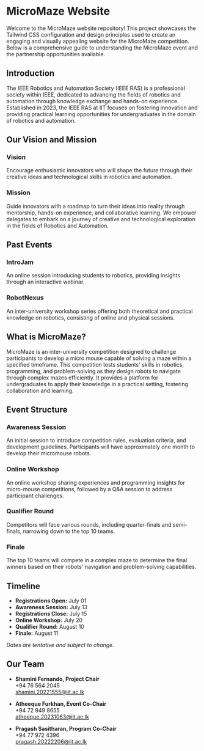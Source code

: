 # MicroMaze Website

Welcome to the MicroMaze website repository! This project showcases the Tailwind CSS configuration and design principles used to create an engaging and visually appealing website for the MicroMaze competition. Below is a comprehensive guide to understanding the MicroMaze event and the partnership opportunities available.

## Introduction

The IEEE Robotics and Automation Society (IEEE RAS) is a professional society within IEEE, dedicated to advancing the fields of robotics and automation through knowledge exchange and hands-on experience. Established in 2023, the IEEE RAS at IIT focuses on fostering innovation and providing practical learning opportunities for undergraduates in the domain of robotics and automation.

## Our Vision and Mission

### Vision

Encourage enthusiastic innovators who will shape the future through their creative ideas and technological skills in robotics and automation.

### Mission

Guide innovators with a roadmap to turn their ideas into reality through mentorship, hands-on experience, and collaborative learning. We empower delegates to embark on a journey of creative and technological exploration in the fields of Robotics and Automation.

## Past Events

### IntroJam

An online session introducing students to robotics, providing insights through an interactive webinar.

### RobotNexus

An inter-university workshop series offering both theoretical and practical knowledge on robotics, consisting of online and physical sessions.

## What is MicroMaze?

MicroMaze is an inter-university competition designed to challenge participants to develop a micro mouse capable of solving a maze within a specified timeframe. This competition tests students' skills in robotics, programming, and problem-solving as they design robots to navigate through complex mazes efficiently. It provides a platform for undergraduates to apply their knowledge in a practical setting, fostering collaboration and learning.

## Event Structure

### Awareness Session

An initial session to introduce competition rules, evaluation criteria, and development guidelines. Participants will have approximately one month to develop their micromouse robots.

### Online Workshop

An online workshop sharing experiences and programming insights for micro-mouse competitions, followed by a Q&A session to address participant challenges.

### Qualifier Round

Competitors will face various rounds, including quarter-finals and semi-finals, narrowing down to the top 10 teams.

### Finale

The top 10 teams will compete in a complex maze to determine the final winners based on their robots' navigation and problem-solving capabilities.

## Timeline

- **Registrations Open:** July 01
- **Awareness Session:** July 13
- **Registrations Close:** July 15
- **Online Workshop:** July 20
- **Qualifier Round:** August 10
- **Finale:** August 11

_Dates are tentative and subject to change._

## Our Team

- **Shamini Fernando, Project Chair**  
  +94 76 564 2045  
  shamini.20221555@iit.ac.lk

- **Atheeque Furkhan, Event Co-Chair**  
  +94 72 949 8655  
  atheeque.20231063@iit.ac.lk

- **Pragash Sasitharan, Program Co-Chair**  
  +94 77 972 4396  
  pragash.20222206@iit.ac.lk
